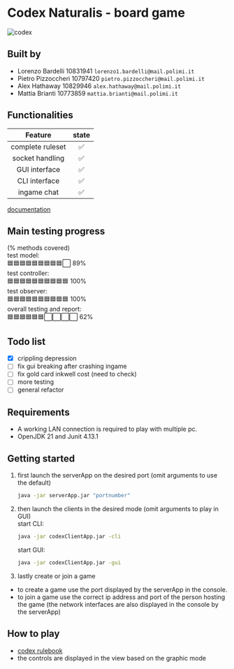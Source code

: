 # Codex Naturalis - board game
![codex](src/main/resources/graphics/CODEX_wallpaper_1080.jpg)

## Built by
- Lorenzo Bardelli 10831941 `lorenzo1.bardelli@mail.polimi.it` 
- Pietro Pizzoccheri 10797420 `pietro.pizzoccheri@mail.polimi.it` 
- Alex Hathaway 10829946 `alex.hathaway@mail.polimi.it` 
- Mattia Brianti 10773859 `mattia.brianti@mail.polimi.it` 

## Functionalities
|     Feature      | state |
|:----------------:|:-----:|
| complete ruleset |  ✅  |
| socket handling  |  ✅  |
|  GUI interface   |  ✅  |
|  CLI interface   |  ✅  |
|   ingame chat    |  ✅  |

[documentation](https://github.com/omgbarde/IS24-LB04/tree/master/deliverables/Archive)

## Main testing progress
(% methods covered)\
test model:\
  🟦🟦🟦🟦🟦🟦🟦🟦🟦⬜ 89% \
test controller:\
  🟦🟦🟦🟦🟦🟦🟦🟦🟦🟦 100%\
test observer:\
  🟦🟦🟦🟦🟦🟦🟦🟦🟦🟦 100%\
overall testing and report:\
  🟦🟦🟦🟦🟦🟦⬜⬜⬜⬜ 62%

## Todo list
- [x] crippling depression
- [ ] fix gui breaking after crashing ingame
- [ ] fix gold card inkwell cost (need to check)
- [ ] more testing
- [ ] general refactor

## Requirements
- A working LAN connection is required to play with multiple pc.
- OpenJDK 21 and Junit 4.13.1

## Getting started
1. first launch the serverApp on the desired port (omit arguments to use the default)
    ```sh
    java -jar serverApp.jar "portnumber"
    ```
2. then launch the clients in the desired mode (omit arguments to play in GUI)\
   start CLI:
   
    ```sh
    java -jar codexClientApp.jar -cli
    ```
    
    start GUI:
  
    ```sh
    java -jar codexClientApp.jar -gui
    ```
3. lastly create or join a game
  - to create a game use the port displayed by the serverApp in the console.
  - to join a game use the correct ip address and port of the person hosting the game (the network interfaces are also displayed in the console by the serverApp)

## How to play
- [codex rulebook](https://github.com/omgbarde/IS24-LB04/blob/master/src/main/resources/graphics/CODEX_Rulebook_IT.pdf) 
- the controls are displayed in the view based on the graphic mode
